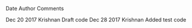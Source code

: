

Date                Author          Comments


Dec 20 2017         Krishnan        Draft code
Dec 28 2017         Krishnan        Added test code